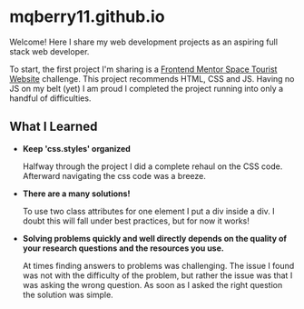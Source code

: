 # mqberry11.github.io

<p>Welcome! Here I share my web development projects as an aspiring full stack web developer.</p>

<p>To start, the first project I'm sharing is a <a href="https://www.frontendmentor.io/challenges/space-tourism-multipage-website-gRWj1URZ3/hub/space-tourism-multipage-website-r5_jnH0bC2">Frontend Mentor Space Tourist Website</a> challenge. This project recommends HTML, CSS and JS. Having no JS on my belt (yet) I am proud I completed the project running into only a handful of difficulties.</p>

<h2>What I Learned</h2>
<ul>
  <li><strong>Keep 'css.styles' organized</strong></li>
  <p>Halfway through the project I did a complete rehaul on the CSS code. Afterward navigating the css code was a breeze.</p>
  <li><strong>There are a many solutions!</strong></li>
  <p>To use two class attributes for one element I put a div inside a div. I doubt this will fall under best practices, but for now it works!</p>
  <li><strong>Solving problems quickly and well directly depends on the quality of your research questions and the resources you use.</strong></li>
  <p>At times finding answers to problems was challenging. The issue I found was not with the difficulty of the problem, but rather the issue was that I was asking the wrong question. As soon as I asked the right question the solution was simple.</p>
